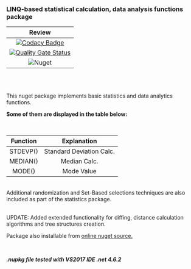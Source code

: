### LINQ-based statistical calculation, data analysis functions package

|  Review  |
|:------------:|
[![Codacy Badge](https://app.codacy.com/project/badge/Grade/0ee67475c8df4295bea124f199615af1)](https://www.codacy.com/gh/chrdek/LinqDataCalc/dashboard?utm_source=github.com&amp;utm_medium=referral&amp;utm_content=chrdek/LinqDataCalc&amp;utm_campaign=Badge_Grade) |
| [![Quality Gate Status](https://sonarcloud.io/api/project_badges/measure?project=chrdek_LinqDataCalc&metric=alert_status)](https://sonarcloud.io/summary/new_code?id=chrdek_LinqDataCalc) |
| ![Nuget](https://img.shields.io/nuget/dt/LinqDataCalc?logo=nuget) |

&nbsp;&nbsp;&nbsp;&nbsp;&nbsp;&nbsp;&nbsp;&nbsp;&nbsp;&nbsp;&nbsp;&nbsp;&nbsp;&nbsp;&nbsp;&nbsp;&nbsp;&nbsp;&nbsp;&nbsp;&nbsp;&nbsp;&nbsp;&nbsp;&nbsp;&nbsp;&nbsp;&nbsp;&nbsp;&nbsp;

<br/>
This nuget package implements basic statistics and data analytics functions. 

__Some of them are displayed in the table below:__
<br/>

<br/>

|  Function  |  Explanation  |
|:------------:|:------------:|
|  STDEVP()    | Standard Deviation Calc.             |
|  MEDIAN()    | Median Calc.              |
|  MODE()      | Mode Value             |

<br/>
Additional randomization and Set-Based selections techniques are also included as part of the statistics package.
<br/>
<br/>

UPDATE: Added extended functionality for diffing, distance calculation algorithms and tree structures creation.

Package also installable from [online nuget source.](https://www.nuget.org/packages/LinqDataCalc/)

<br/>

___.nupkg file tested with VS2017 IDE .net 4.6.2___